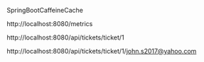 SpringBootCaffeineCache

http://localhost:8080/metrics

http://localhost:8080/api/tickets/ticket/1

http://localhost:8080/api/tickets/ticket/1/john.s2017@yahoo.com
